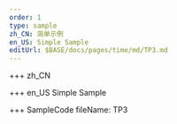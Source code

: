 ```yaml
--- 
order: 1
type: sample
zh_CN: 简单示例
en_US: Simple Sample
editUrl: $BASE/docs/pages/time/md/TP3.md
---
```


+++ zh_CN

+++ en_US
Simple Sample

+++ SampleCode
fileName: TP3
